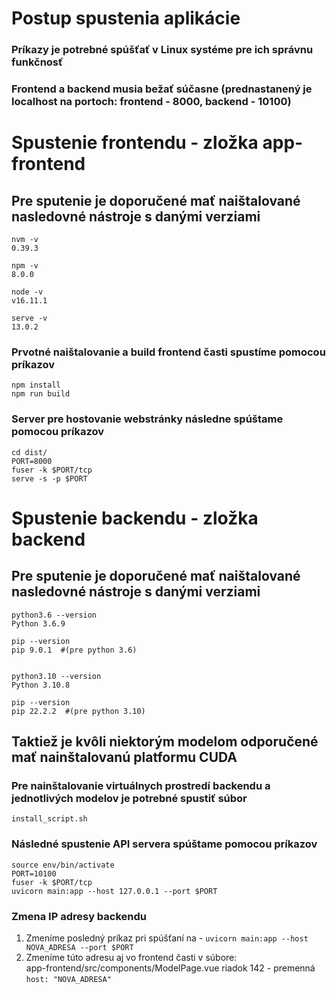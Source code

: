 # Postup spustenia aplikácie
### Príkazy je potrebné spúšťať v Linux systéme pre ich správnu funkčnosť
### Frontend a backend musia bežať súčasne (prednastanený je localhost na portoch: frontend - 8000, backend - 10100) 

# Spustenie frontendu - zložka app-frontend

## Pre sputenie je doporučené mať naištalované nasledovné nástroje s danými verziami
```
nvm -v
0.39.3

npm -v
8.0.0

node -v
v16.11.1

serve -v
13.0.2

```

### Prvotné naištalovanie a build frontend časti spustíme pomocou príkazov
```
npm install
npm run build
```

### Server pre hostovanie webstránky následne spúštame pomocou príkazov
```
cd dist/
PORT=8000
fuser -k $PORT/tcp
serve -s -p $PORT
```

# Spustenie backendu - zložka backend

## Pre sputenie je doporučené mať naištalované nasledovné nástroje s danými verziami
```
python3.6 --version
Python 3.6.9

pip --version                                           
pip 9.0.1  #(pre python 3.6)


python3.10 --version
Python 3.10.8

pip --version 
pip 22.2.2  #(pre python 3.10)
```

## Taktiež je kvôli niektorým modelom odporučené mať nainštalovanú platformu CUDA

### Pre nainštalovanie virtuálnych prostredí backendu a jednotlivých modelov je potrebné spustiť súbor
```
install_script.sh
```

### Následné spustenie API servera spúštame pomocou príkazov
```
source env/bin/activate
PORT=10100
fuser -k $PORT/tcp
uvicorn main:app --host 127.0.0.1 --port $PORT 
```

### Zmena IP adresy backendu

1. Zmeníme posledný príkaz pri spúšťaní na -  ```uvicorn main:app --host NOVA_ADRESA --port $PORT```
2. Zmeníme túto adresu aj vo frontend časti v súbore: <br /> 
app-frontend/src/components/ModelPage.vue riadok 142 - premenná ```host: "NOVA_ADRESA"```
